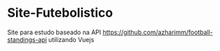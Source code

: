 # Site-Futebolistico

Site para estudo baseado na API https://github.com/azharimm/football-standings-api utilizando Vuejs

